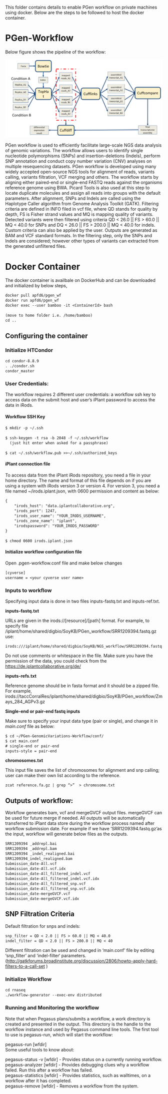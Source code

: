 
This folder contains details to enable PGen workflow on private machines using docker. Below are the steps to be followed to host the docker container.

# PGen-Workflow
Below figure shows the pipeline of the workflow:

![](Images/rnaseq_wf.PNG)


PGen workflow is used to efficiently facilitate large-scale NGS data analysis of genomic variations. The workflow allows users to identify single nucleotide polymorphisms (SNPs) and insertion-deletions (Indels), perform SNP annotation and conduct copy number variation (CNV) analyses on multiple resequencing datasets. PGen workflow is developed using many widely accepted open-source NGS tools for alignment of reads, variants calling, variants filtration, VCF merging and others. The workflow starts by aligning either paired-end or single-end FASTQ reads against the organisms reference genome using BWA. Picard Tools is also used at this step to locate duplicate molecules and assign all reads into groups with the default parameters. After alignment, SNPs and Indels are called using the Haplotype Caller algorithm from Genome Analysis Toolkit (GATK). Filtering criteria are defined in INFO filed in vcf file, where QD stands for quality by depth, FS is Fisher strand values and MQ is mapping quality of variants.  Detected variants were then filtered using criteria QD 	$<$ 26.0 $||$ FS $>$ 60.0 $||$ MQ $<$ 40.0 for SNPs and DQ $<$ 26.0 $||$ FS $>$ 200.0 $||$ MQ $<$ 40.0 for indels. Custom criteria can also be applied by the user. Outputs are generated as BAM and VCF standard formats. In the filtering step, only the SNPs and Indels are considered; however other types of variants can extracted from the generated unfiltered files.

# Docker Container
The docker container is availbale on DockerHub and can be downloaded and initialized by below steps,

```
docker pull apfd6/pgen_wf  
docker run apfd6/pgen_wf  
docker exec --user bamboo -it <ContainerId> bash  

(move to home folder i.e. /home/bamboo)  
cd ..  
```

## Configuring the container

### Initialize HTCondor

```
cd condor-8.8.9
. ./condor.sh
condor_master
```

### User Credentials:
The workflow requires 2 different user credentials:  a workflow ssh key to access data on the submit host and user’s iPlant password to access the data in iRods.  

#### Workflow SSH Key  
```
$ mkdir -p ~/.ssh  

$ ssh-keygen -t rsa -b 2048 -f ~/.ssh/workflow  
  (just hit enter when asked for a passphrase)  
  
$ cat ~/.ssh/workflow.pub >>~/.ssh/authorized_keys
```

#### iPlant connection file

To access data from the iPlant iRods repository, you need a file in your home directory. The name and format of this file depends on if you are using a system with iRods version 3 or version 4. For version 3, you need a file named ~/irods.iplant.json, with 0600 permission and content as below:
```
{
    "irods_host": "data.iplantcollaborative.org",  
    "irods_port": 1247,  
    "irods_user_name": "YOUR_IRODS_USERNAME",  
    "irods_zone_name": "iplant",  
    "irodspassword": "YOUR_IRODS_PASSWORD"  
}

$ chmod 0600 irods.iplant.json
```
#### Initialize workflow configuration file
Open .pgen-workflow.conf file and make below changes
```
[cyverse]
username = <your cyverse user name>
```

### Inputs to workflow

Specifying input data is done in two files inputs-fastq.txt and inputs-ref.txt.

**inputs-fastq.txt**

URLs are given in the irods://[resource]/[path] format. For example, to specify file /iplant/home/shared/digbio/SoyKB/PGen_workflow/SRR1209394.fastq.gz use:

```
irods:///iplant/home/shared/digbio/SoyKB/NGS_workflow/SRR1209394.fastq.gz
```

Do not use comments or whitespace in the file. Make sure you have the permission of the data, you could check from the https://de.iplantcollaborative.org/de/

**inputs-refs.txt**

Reference genome should be in fasta format and it should be a zipped file. For example,
irods://taccCorralRes/iplant/home/shared/digbio/SoyKB/PGen_workflow/Zmays_284_AGPv3.gz

**Single-end or pair-end fastq inputs**

Make sure to specify your input data type (pair or single), and change it in *main.conf* file as below:

```
$ cd ~/PGen-GenomicVariations-Workflow/conf/
$ cat main.conf
# single-end or pair-end
inputs-style = pair-end
```

**chromosomes.txt**

This input file saves the list of chromosomes for alignment and snp calling; user can make their own list according to the reference.

```
zcat reference.fa.gz | grep “>”  > chromosome.txt 
```

## Outputs of workflow:

Workflow generates bam, vcf and mergeGVCF output files. mergeGVCF can be used for future merge if needed. All outputs will be automatically transferred to iPlant data store during the workflow process named after workflow submission date.
For example if we have ‘SRR1209394.fastq.gz’as the input, workflow will generate below files as the outputs.

```
SRR1209394 _addrepl.bai
SRR1209394 _addrepl.bam
SRR1209394 _indel_realigned.bai
SRR1209394_indel_realigned.bam
Submission_date-All.vcf
Submission_date-All.vcf.idx
Submission_date-All_filtered_indel.vcf
Submission_date-All_filtered_indel.vcf.idx
Submission_date-All_filtered_snp.vcf
Submission_date-All_filtered_snp.vcf.idx
Submission_date-mergeGVCF.vcf
Submission_date-mergeGVCF.vcf.idx
```

## SNP Filtration Criteria

Default filtration for snps and indels:

```
snp_filter = QD < 2.0 || FS > 60.0 || MQ < 40.0
indel_filter = QD < 2.0 || FS > 200.0 || MQ < 40
```

Different filtration can be used and changed in ‘main.conf’ file by editing ‘snp_filter’ and ‘indel-filter‘ parameters. (http://gatkforums.broadinstitute.org/discussion/2806/howto-apply-hard-filters-to-a-call-set )

### Initialize Workflow
```
cd rnaseq
./workflow-generator --exec-env distributed
```

### Running and Monitoring the workflow

Note that when Pegasus plans/submits a workflow, a work directory is created and presented in the output. This directory is the handle to the workflow instance and used by Pegasus command line tools. The first tool to use is pegasus-run, which will start the workflow:  

pegasus-run [wfdir]  
Some useful tools to know about:  

pegasus-status -v [wfdir] - Provides status on a currently running workflow.  
pegasus-analyzer [wfdir] - Provides debugging clues why a workflow failed. Run this after a workflow has failed.  
pegasus-statistics [wfdir] - Provides statistics, such as walltimes, on a workflow after it has completed.  
pegasus-remove [wfdir] - Removes a workflow from the system.  

